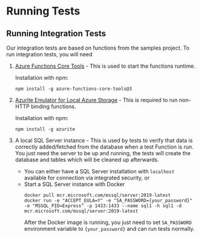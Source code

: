 # Running Tests

## Running Integration Tests
Our integration tests are based on functions from the samples project. To run integration tests, you will need
1. [Azure Functions Core Tools](https://docs.microsoft.com/azure/azure-functions/functions-run-local#install-the-azure-functions-core-tools) - This is used to start the functions runtime.

   Installation with npm:
   ```
   npm install -g azure-functions-core-tools@3
   ```
2. [Azurite Emulator for Local Azure Storage](https://docs.microsoft.com/azure/storage/common/storage-use-azurite?tabs=npm#install-and-run-azurite) - This is required to run non-HTTP binding functions.

   Installation with npm:
   ```
   npm install -g azurite
   ```
3. A local SQL Server instance - This is used by tests to verify that data is correctly added/fetched from the database when a test Function is run. You just need the server to be up and running, the tests will create the database and tables which will be cleaned up afterwards.

   - You can either have a SQL Server installation with `localhost` available for connection via integrated security, or
   - Start a SQL Server instance with Docker
     ```
     docker pull mcr.microsoft.com/mssql/server:2019-latest
     docker run -e "ACCEPT_EULA=Y" -e "SA_PASSWORD={your_password}" -e "MSSQL_PID=Express" -p 1433:1433 --name sql1 -h sql1 -d mcr.microsoft.com/mssql/server:2019-latest
     ```
     After the Docker image is running, you just need to set `SA_PASSWORD` environment variable to `{your_password}` and can run tests normally.